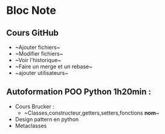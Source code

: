 # Bloc Note 

## Cours GitHub
* ~Ajouter fichiers~
* ~Modifier fichiers~
* ~Voir l'historique~
* ~Faire un merge et un rebase~
* ~ajouter utilisateurs~

## Autoformation POO Python 1h20min :
* Cours Brucker :
    * ~Classes,constructeur,getters,setters,fonctions __nom__~
* Design pattern en python
* Metaclasses

